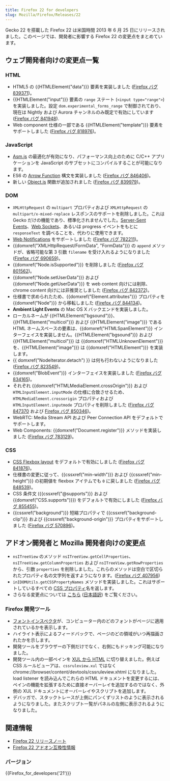 ```yaml
---
title: Firefox 22 for developers
slug: Mozilla/Firefox/Releases/22
---
```


Gecko 22 を搭載した Firefox 22 は米国時間 2013 年 6 月 25 日にリリースされました。このページでは、開発者に影響する Firefox 22 の変更点をまとめています。

## ウェブ開発者向けの変更点一覧

### HTML

- HTML5 の {{HTMLElement("data")}} 要素を実装しました ([Firefox バグ 839371](https://bugzil.la/839371))。
- {{HTMLElement("input")}} 要素の `range` ステート (`<input type="range">`) を実装しました。設定 `dom.experimental_forms_range` で制御されており、現在は Nightly および Aurora チャンネルのみ既定で有効にしています ([Firefox バグ 841948](https://bugzil.la/841948)).
- Web component 仕様の一部である {{HTMLElement("template")}} 要素をサポートしました ([Firefox バグ 818976](https://bugzil.la/818976))。

### JavaScript

- [Asm.js](http://asmjs.org/spec/latest/) の最適化が有効になり、パフォーマンス向上のために C/C++ アプリケーションを JavaScript のサブセットにコンパイルすることが可能になります。
- ES6 の [Arrow Function](/ja/docs/JavaScript/Reference/arrow_functions) 構文を実装しました ([Firefox バグ 846406](https://bugzil.la/846406))。
- 新しい [Object.is](/ja/docs/Web/JavaScript/Reference/Global_Objects/Object/is) 関数が追加されました ([Firefox バグ 839979](https://bugzil.la/839979))。

### DOM

- `XMLHttpRequest` の `multipart` プロパティおよび `XMLHttpRequest` の `multipart/x-mixed-replace` レスポンスのサポートを削除しました。これは Gecko だけの機能であり、標準化されませんでした。[Server-Sent Events](/ja/docs/Server-sent_events)、[Web Sockets](/ja/docs/WebSockets)、あるいは progress イベントをもとに `responseText` を調べることを、代わりに使用できます。
- [Web Notifications](http://notifications.spec.whatwg.org/) をサポートしました ([Firefox バグ 782211](https://bugzil.la/782211))。
- {{domxref("XMLHttpRequest/FormData", "FormData")}} の `append` メソッドが、省略可能な第 3 引数 `filename` を受け入れるようになりました ([Firefox バグ 690659](https://bugzil.la/690659))。
- {{domxref("Node.isSupported")}} を削除しました ([Firefox バグ 801562](https://bugzil.la/801562))。
- {{domxref("Node.setUserData")}} および {{domxref("Node.getUserData")}} を web content 向けには削除、chrome content 向けには非推奨としました ([Firefox バグ 842372](https://bugzil.la/842372))。
- 仕様書で求められたため、{{domxref("Element.attributes")}} プロパティを {{domxref("Node")}} から移転しました ([Firefox バグ 844134](https://bugzil.la/844134))。
- **Ambient Light Events** の Mac OS X バックエンドを実装しました。
- ローカルネームが {{HTMLElement("bgsound")}}、{{HTMLElement("multicol")}} および {{HTMLElement("image")}} である HTML ネームスペースの要素は、{{domxref("HTMLSpanElement")}} インターフェイスを実装しません。{{HTMLElement("bgsound")}} および {{HTMLElement("multicol")}} は {{domxref("HTMLUnknownElement")}} を、{{HTMLElement("image")}} は {{domxref("HTMLElement")}} を実装します。
- {{ domxref("NodeIterator.detach") }} は何も行わないようになりました ([Firefox バグ 823549](https://bugzil.la/823549))。
- {{domxref("BlobEvent")}} インターフェイスを実装しました ([Firefox バグ 834165](https://bugzil.la/834165))。
- それぞれ {{domxref("HTMLMediaElement.crossOrigin")}} および `HTMLInputElement.inputMode` の仕様に合致させるため、`HTMLMediaElement.crossorigin` プロパティおよび `HTMLInputElement.inputmode` プロパティを削除しました ([Firefox バグ 847370](https://bugzil.la/847370) および [Firefox バグ 850346](https://bugzil.la/850346))。
- WebRTC: Media Stream API および Peer Connection API をデフォルトでサポートします。
- Web Components: {{domxref("Document.register")}} メソッドを実装しました ([Firefox バグ 783129](https://bugzil.la/783129))。

### CSS

- [CSS Flexbox layout](/ja/docs/CSS/Tutorials/Using_CSS_flexible_boxes) をデフォルトで有効にしました ([Firefox バグ 841876](https://bugzil.la/841876))。
- 仕様書の変更に従って、{{cssxref("min-width")}} および {{cssxref("min-height")}} の初期値を flexbox アイテムでも `0` に戻しました ([Firefox バグ 848539](https://bugzil.la/848539))。
- CSS 条件文 ({{cssxref("@supports")}} および {{domxref("CSS.supports")}}) をデフォルトで有効にしました ([Firefox バグ 855455](https://bugzil.la/855455))。
- {{cssxref("background")}} 短縮プロパティで {{cssxref("background-clip")}} および {{cssxref("background-origin")}} プロパティをサポートしました ([Firefox バグ 570896](https://bugzil.la/570896))。

## アドオン開発者と Mozilla 開発者向けの変更点

- `nsITreeView` のメソッド `nsITreeView.getCellProperties`、`nsITreeView.getColumnProperties` および `nsITreeView.getRowProperties` から、引数 `properties` を削除しました。これらのメソッドは空白で区切られたプロパティ名の文字列を返すようになります。([Firefox バグ 407956](https://bugzil.la/407956))
- `inIDOMUtils.getCSSPropertyNames` メソッドを実装しました。これはサポートしているすべての [CSS プロパティ](/ja/docs/CSS/CSS_Reference)名を返します。
- さらなる変更点については [こちら](https://blog.mozilla.org/addons/2013/06/03/compatibility-for-firefox-22/) ([日本語訳](https://dev.mozilla.jp/2013/06/firefox-22-addon-compatibility/)) をご覧ください。

### Firefox 開発ツール

- [フォントインスペクタ](https://hacks.mozilla.org/2013/04/developer-tools-update-firefox-22/)が、コンピューター内のどのフォントがページに適用されているかを表示します。
- ハイライト表示によるフィードバックで、ページのどの領域がいつ再描画されたかを示します。
- 開発ツールをブラウザーの下側だけでなく、右側にもドッキング可能になりました。
- 開発ツール内の一部ペインを [XUL から HTML](https://bugzilla.mozilla.org/show_bug.cgi?id=875727) に切り替えました。例えば CSS ルールビューアは、`cssruleview.xul` ではなく chrome://browser/content/devtools/cssruleview\.xhtml になりました。load listener を読み込んでこれらの HTML ドキュメントを変更するには、ペインの機能を拡張するために直接オーバーレイを追加するのではなく、外側の XUL ドキュメントにオーバーレイやスクリプトを追加します。
- デバッガで、スタックトレースが上側にパンくずリストのように表示されるようになりました。またスクリプト一覧がパネルの左側に表示されるようになりました。

## 関連情報

- [Firefox 22 リリースノート](http://www.mozilla.jp/firefox/22.0/releasenotes/)
- [Firefox 22 アドオン互換性情報](https://dev.mozilla.jp/2013/06/firefox-22-addon-compatibility/)

### バージョン

{{Firefox_for_developers('21')}}
